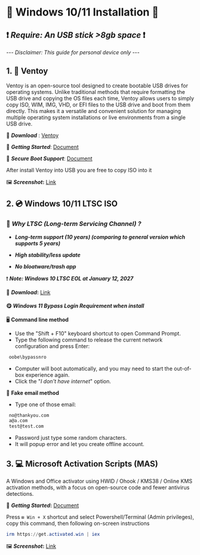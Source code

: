 # 💽 Windows 10/11 Installation 💽

## ❗ *Require: An USB stick >8gb space* ❗

--- *Disclaimer: This guide for personal device only* ---

## **1. 💾 Ventoy**

Ventoy is an open-source tool designed to create bootable USB drives for operating systems. Unlike traditional methods that require formatting the USB drive and copying the OS files each time, Ventoy allows users to simply copy ISO, WIM, IMG, VHD, or EFI files to the USB drive and boot from them directly. This makes it a versatile and convenient solution for managing multiple operating system installations or live environments from a single USB drive.

🔗 ***Download*** : [Ventoy](https://ventoy.net/en/index.html)

📄 ***Getting Started***: [Document](https://www.ventoy.net/en/doc_start.html)

📄 ***Secure Boot Support***: [Document](https://www.ventoy.net/en/doc_secure.html)

After install Ventoy into USB you are free to copy ISO into it

🖼️ ***Screenshot*:** [Link](https://ventoy.net/en/screenshot.html)

## **2. 💿 Windows 10/11 LTSC ISO**

### 🤔 *Why LTSC (Long-term Servicing Channel) ?*

- ***Long-term support (10 years) (comparing to general version which supports 5 years)***

- ***High stability/less update***
- ***No bloatware/trash app***

❗ ***Note: Windows 10 LTSC EOL at January 12, 2027***

🔗 ***Download*:** [Link](https://massgrave.dev/windows_ltsc_links)

#### 😋 *Windows 11 Bypass Login Requirement when install*

🖥️ **Command line method**

- Use the "Shift + F10" keyboard shortcut to open Command Prompt.
- Type the following command to release the current network configuration and press Enter:

``` powershell
 oobe\bypassnro
```

- Computer will boot automatically, and you may need to start the out-of-box experience again.
- Click the "*I don't have internet*" option.

📧 **Fake email method**

- Type one of those email:  
  
``` email
 no@thankyou.com
 a@a.com
 test@test.com
```

- Password just type some random characters.
- It will popup error and let you create offline account.

## **3. 💻 Microsoft Activation Scripts (MAS)**

A Windows and Office activator using HWID / Ohook / KMS38 / Online KMS activation methods, with a focus on open-source code and fewer antivirus detections.

📄 ***Getting Started*:** [Document](https://massgrave.dev/)

Press `⊞ Win + X` shortcut and select Powershell/Terminal (Admin privileges), copy this command, then following on-screen instructions

``` powershell
irm https://get.activated.win | iex
```

🖼️ ***Screenshot*:** [Link](https://massgrave.dev/#screenshots)
